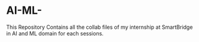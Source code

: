 # AI-ML-
This Repository Contains all the collab files of my internship at SmartBridge in AI and ML domain for each sessions. 
